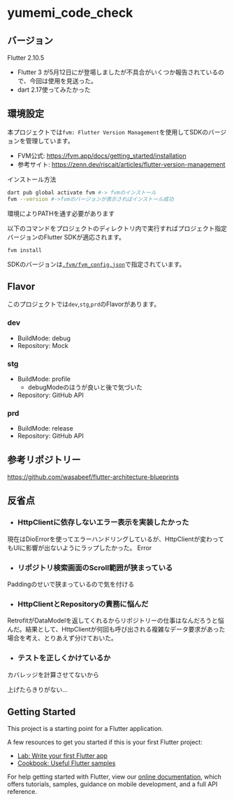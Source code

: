 # yumemi_code_check
## バージョン
Flutter 2.10.5
  - Flutter 3 が5月12日にが登場しましたが不具合がいくつか報告されているので、今回は使用を見送った。
  - dart 2.17使ってみたかった
## 環境設定

本プロジェクトでは`fvm: Flutter Version Management`を使用してSDKのバージョンを管理しています。

- FVM公式: https://fvm.app/docs/getting_started/installation
- 参考サイト: https://zenn.dev/riscait/articles/flutter-version-management

インストール方法
```bash
dart pub global activate fvm #-> fvmのインストール
fvm --version #->fvmのバージョンが表示さればインストール成功
```

環境によりPATHを通す必要があります

以下のコマンドをプロジェクトのディレクトリ内で実行すればプロジェクト指定バージョンのFlutter SDKが適応されます。

```
fvm install
```

SDKのバージョンは[`.fvm/fvm_config.json`](.fvm/fvm_config.json)で指定されています。

## Flavor
このプロジェクトでは`dev`,`stg`,`prd`のFlavorがあります。

### dev
- BuildMode: debug
- Repository: Mock
### stg
- BuildMode: profile
  - debugModeのほうが良いと後で気づいた
- Repository: GitHub API

### prd
- BuildMode: release
- Repository: GitHub API
## 参考リポジトリー
https://github.com/wasabeef/flutter-architecture-blueprints

## 反省点
- ### HttpClientに依存しないエラー表示を実装したかった
現在はDioErrorを使ってエラーハンドリングしているが、HttpClientが変わってもUIに影響が出ないようにラップしたかった。
Error
- ### リポジトリ検索画面のScroll範囲が狭まっている
Paddingのせいで狭まっているので気を付ける

- ### HttpClientとRepositoryの責務に悩んだ
RetrofitがDataModelを返してくれるからリポジトリーの仕事はなんだろうと悩んだ。結果として、HttpClientが何回も呼び出される複雑なデータ要求があった場合を考え、とりあえず分けておいた。

- ### テストを正しくかけているか
カバレッジを計算させてないから

上げたらきりがない…
## Getting Started

This project is a starting point for a Flutter application.

A few resources to get you started if this is your first Flutter project:

- [Lab: Write your first Flutter app](https://flutter.dev/docs/get-started/codelab)
- [Cookbook: Useful Flutter samples](https://flutter.dev/docs/cookbook)

For help getting started with Flutter, view our
[online documentation](https://flutter.dev/docs), which offers tutorials,
samples, guidance on mobile development, and a full API reference.
